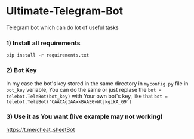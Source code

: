 # Ultimate-Telegram-Bot
Telegram bot which can do  lot of useful tasks

### 1) Install all requirements
```pip install -r requirements.txt```

### 2) Bot Key
In my case the bot's key stored in the same directory in ```myconfig.py``` file in ```bot_key``` veriable, You can do the same or just replase the ```bot = telebot.TeleBot(bot_key)``` with Your own bot's key, like that  ```bot = telebot.TeleBot('CAACAgIAAxkBAAEGvWtjkgikA_G9')```

### 3) Use it as You want (live example may not working)
https://t.me/cheat_sheetBot
